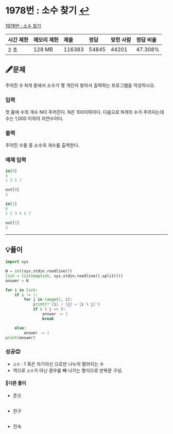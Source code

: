 # 1978번 : 소수 찾기 [↩](../../acmicpc)

[1978번 : 소수 찾기](https://www.acmicpc.net/problem/1978)

| 시간 제한 | 메모리 제한 | 제출   | 정답  | 맞힌 사람 | 정답 비율 |
| :-------- | :---------- | :----- | :---- | :-------- | :-------- |
| 2 초      | 128 MB      | 116383 | 54845 | 44201     | 47.308%   |

## 🖋️문제

주어진 수 N개 중에서 소수가 몇 개인지 찾아서 출력하는 프로그램을 작성하시오.

### 입력

첫 줄에 수의 개수 N이 주어진다. N은 100이하이다. 다음으로 N개의 수가 주어지는데 수는 1,000 이하의 자연수이다.

### 출력

주어진 수들 중 소수의 개수를 출력한다.

### 예제 입력

```python
in[0]
4
1 3 5 7

out[0]
3

in[1]
6
1 2 3 4 5 7

out[1]
3

```

---

## 💡풀이

```python
import sys

N = int(sys.stdin.readline())
list = list(map(int, sys.stdin.readline().split()))
answer = N

for i in list:
    if i != 1:
        for j in range(2, i):
            print(f'{i} / {j} = {i % j}')
            if i % j == 0:
                answer -= 1
                break

    else:
        answer -= 1
print(answer)
```

###  성공😊

* `소수` : 1 혹은 자기자신 으로만 나누어 떨어지는 수
* 역으로 `소수`가 아닌 경우를 빼 나가는 형식으로 반복문 구성.

#### 🤝다른 풀이

* 준오


```python

```

* 찬구

```java

```

* 진숙

```java

```

